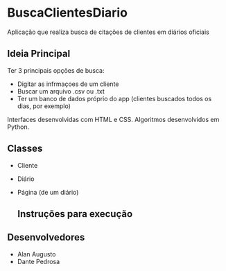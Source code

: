 # BuscaClientesDiario
Aplicação que realiza busca de citações de clientes em diários oficiais

  ## Ideia Principal
Ter 3 principais opções de busca:
- Digitar as infrmaçoes de um cliente
- Buscar um arquivo .csv ou .txt
- Ter um banco de dados próprio do app (clientes buscados todos os dias, por exemplo)

Interfaces desenvolvidas com HTML e CSS.
Algoritmos desenvolvidos em Python.

  ## Classes
- Cliente
- Diário
- Página (de um diário)

  ## Instruções para execução

## Desenvolvedores
- Alan Augusto
- Dante Pedrosa
